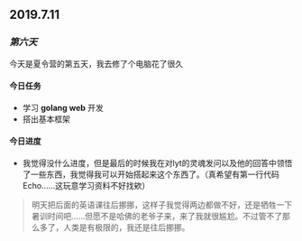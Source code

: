 ## 2019.7.11

### *第六天*

今天是夏令营的第五天，我去修了个电脑花了很久

#### 今日任务

- 学习 __golang web__ 开发
- 搭出基本框架

#### 今日进度

- 我觉得没什么进度，但是最后的时候我在对lyt的灵魂发问以及他的回答中领悟了一些东西，我觉得我可以开始搭起来这个东西了。（真希望有第一行代码Echo……这玩意学习资料不好找欸）

> 明天把后面的英语课往后挪挪，这样子我觉得两边都做不好，还是牺牲一下暑训时间吧……但愿不是哈佛的老爷子来，来了我就很尴尬。不过管不了那么多了，人类是有极限的，我还是往后挪挪。

